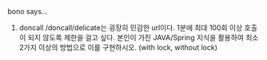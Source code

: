 bono says...

1. doncall
/doncall/delicate는 굉장히 민감한 url이다.
1분에 최대 100회 이상 호출이 되지 않도록 제한을 걸고 싶다.
본인이 가진 JAVA/Spring 지식을 활용하여 최소 2가지 이상의 방법으로 이를 구현하시오.
(with lock, without lock)
